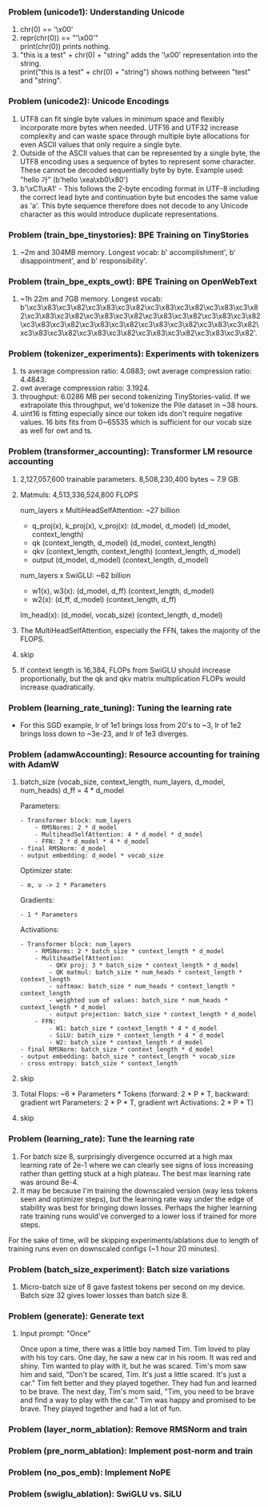 ### Problem (unicode1): Understanding Unicode

1. chr(0) == '\x00'
2. repr(chr(0)) == "'\\x00'"   
print(chr(0)) prints nothing.
3. "this is a test" + chr(0) + "string" adds the '\x00' representation into the string.   
print("this is a test" + chr(0) + "string") shows nothing between "test" and "string".

### Problem (unicode2): Unicode Encodings

1. UTF8 can fit single byte values in minimum space and flexibly incorporate more bytes when needed. UTF16 and UTF32 increase complexity and can waste space through multiple byte allocations for even ASCII values that only require a single byte.
2. Outside of the ASCII values that can be represented by a single byte, the UTF8 encoding uses a sequence of bytes to represent some character. These cannot be decoded sequentially byte by byte. Example used: "hello 가" (b'hello \xea\xb0\x80')
3. b'\xC1\xA1' - This follows the 2-byte encoding format in UTF-8 including the correct lead byte and continuation byte but encodes the same value as 'a'. This byte sequence therefore does not decode to any Unicode character as this would introduce duplicate representations.

### Problem (train_bpe_tinystories): BPE Training on TinyStories

1. ~2m and 304MB memory. Longest vocab: b' accomplishment', b' disappointment', and b' responsibility'.

### Problem (train_bpe_expts_owt): BPE Training on OpenWebText

1. ~1h 22m and 7GB memory. Longest vocab: b'\xc3\x83\xc3\x82\xc3\x83\xc3\x82\xc3\x83\xc3\x82\xc3\x83\xc3\x82\xc3\x83\xc3\x82\xc3\x83\xc3\x82\xc3\x83\xc3\x82\xc3\x83\xc3\x82\xc3\x83\xc3\x82\xc3\x83\xc3\x82\xc3\x83\xc3\x82\xc3\x83\xc3\x82\xc3\x83\xc3\x82\xc3\x83\xc3\x82\xc3\x83\xc3\x82\xc3\x83\xc3\x82'.

### Problem (tokenizer_experiments): Experiments with tokenizers

1. ts average compression ratio: 4.0883; owt average compression ratio: 4.4843.
2. owt average compression ratio: 3.1924.
3. throughput: 6.0286 MB per second tokenizing TinyStories-valid. If we extrapolate this throughput, we'd tokenize the Pile dataset in ~38 hours.
4. uint16 is fitting especially since our token ids don't require negative values. 16 bits fits from 0~65535 which is sufficient for our vocab size as well for owt and ts.

### Problem (transformer_accounting): Transformer LM resource accounting

1. 2,127,057,600 trainable parameters. 8,508,230,400 bytes ~ 7.9 GB.
2. Matmuls: 4,513,336,524,800 FLOPS

    num_layers x MultiHeadSelfAttention: ~27 billion
    - q_proj(x), k_proj(x), v_proj(x): (d_model, d_model) (d_model, context_length)
    - qk (context_length, d_model) (d_model, context_length)
    - qkv (context_length, context_length) (context_length, d_model)
    - output (d_model, d_model) (context_length, d_model)

    num_layers x SwiGLU: ~62 billion
    - w1(x), w3(x): (d_model, d_ff) (context_length, d_model)
    - w2(x): (d_ff, d_model) (context_length, d_ff)

    lm_head(x): (d_model, vocab_size) (context_length, d_model)
3. The MultiHeadSelfAttention, especially the FFN, takes the majority of the FLOPS.
4. skip
5. If context length is 16,384, FLOPs from SwiGLU should increase proportionally, but the qk and qkv matrix multiplication FLOPs would increase quadratically.

### Problem (learning_rate_tuning): Tuning the learning rate
- For this SGD example, lr of 1e1 brings loss from 20's to ~3, lr of 1e2 brings loss down to ~3e-23, and lr of 1e3 diverges.

### Problem (adamwAccounting): Resource accounting for training with AdamW
1.  batch_size (vocab_size, context_length, num_layers, d_model, num_heads) d_ff = 4 * d_model

    Parameters:

        - Transformer block: num_layers
            - RMSNorms: 2 * d_model
            - MultiheadSelfAttention: 4 * d_model * d_model
            - FFN: 2 * d_model * 4 * d_model
        - final RMSNorm: d_model
        - output embedding: d_model * vocab_size

    Optimizer state: 

        - m, v -> 2 * Parameters 

    Gradients: 
    
        - 1 * Parameters

    Activations:

        - Transformer block: num_layers
            - RMSNorms: 2 * batch_size * context_length * d_model
            - MultiheadSelfAttention:
                - QKV proj: 3 * batch_size * context_length * d_model
                - QK matmul: batch_size * num_heads * context_length * context_length
                - softmax: batch_size * num_heads * context_length * context_length
                - weighted sum of values: batch_size * num_heads * context_length * d_model
                - output projection: batch_size * context_length * d_model
            - FFN:
                - W1: batch_size * context_length * 4 * d_model
                - SiLU: batch_size * context_length * 4 * d_model
                - W2: batch_size * context_length * d_model
        - final RMSNorm: batch_size * context_length * d_model
        - output embedding: batch_size * context_length * vocab_size
        - cross entropy: batch_size * context_length
2. skip
3. Total Flops: ~6 * Parameters * Tokens (forward: 2 * P * T, backward: gradient wrt Parameters: 2 * P * T, gradient wrt Activations: 2 * P * T)
4. skip

### Problem (learning_rate): Tune the learning rate
1. For batch size 8, surprisingly divergence occurred at a high max learning rate of 2e-1 where we can clearly see signs of loss increasing rather than getting stuck at a high plateau. The best max learning rate was around 8e-4.
2. It may be because I'm training the downscaled version (way less tokens seen and optimizer steps), but the learning rate way under the edge of stability was best for bringing down losses. Perhaps the higher learning rate training runs would've converged to a lower loss if trained for more steps.

For the sake of time, will be skipping experiments/ablations due to length of training runs even on downscaled configs (~1 hour 20 minutes). 

### Problem (batch_size_experiment): Batch size variations
1. Micro-batch size of 8 gave fastest tokens per second on my device. Batch size 32 gives lower losses than batch size 8.

### Problem (generate): Generate text
1. Input prompt: "Once"

    Once upon a time, there was a little boy named Tim. Tim loved to play with his toy cars. One day, he saw a new car in his room. It was red and shiny. Tim wanted to play with it, but he was scared.
    Tim's mom saw him and said, "Don't be scared, Tim. It's just a little scared. It's just a car." Tim felt better and they played together. They had fun and learned to be brave.
    The next day, Tim's mom said, "Tim, you need to be brave and find a way to play with the car." Tim was happy and promised to be brave. They played together and had a lot of fun.

### Problem (layer_norm_ablation): Remove RMSNorm and train

### Problem (pre_norm_ablation): Implement post-norm and train

### Problem (no_pos_emb): Implement NoPE

### Problem (swiglu_ablation): SwiGLU vs. SiLU
